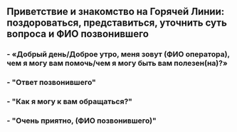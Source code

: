 ## Приветствие и знакомство на Горячей Линии: поздороваться, представиться, уточнить суть вопроса и ФИО позвонившего
### - «Добрый день/Доброе утро, меня зовут (ФИО оператора), чем я могу вам помочь/чем я могу быть вам полезен(на)?»
### - "Ответ позвонившего"
### - "Как я могу к вам обращаться?"
### - "Очень приятно, (ФИО позвонившего)"

